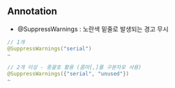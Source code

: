 ## Annotation

* @SuppressWarnings : 노란색 밑줄로 발생되는 경고 무시
``` java
// 1개
@SuppressWarnings("serial")
~

// 2개 이상 - 중괄호 활용 (콤마[,]를 구분자로 사용)
@SuppressWarnings({"serial", "unused"})
~

```